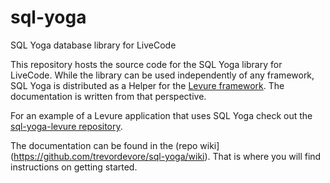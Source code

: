 sql-yoga
========

SQL Yoga database library for LiveCode

This repository hosts the source code for the SQL Yoga library for LiveCode. While the library can be used independently of any framework, SQL Yoga is distributed as a Helper for the [Levure framework](https://www.github.com/trevordevore/levure). The documentation is written from that perspective.

For an example of a Levure application that uses SQL Yoga check out the [sql-yoga-levure repository](https://github.com/trevordevore/sql-yoga-levure-app).

The documentation can be found in the (repo wiki](https://github.com/trevordevore/sql-yoga/wiki). That is where you will find instructions on getting started.

